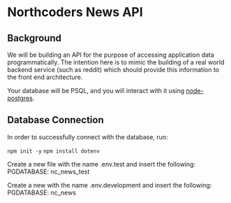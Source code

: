 # Northcoders News API

## Background

We will be building an API for the purpose of accessing application data programmatically. The intention here is to mimic the building of a real world backend service (such as reddit) which should provide this information to the front end architecture.

Your database will be PSQL, and you will interact with it using [node-postgres](https://node-postgres.com/).

## Database Connection

In order to successfully connect with the database, run:

```npm init -y```
```npm install dotenv```

Create a new file with the name .env.test and insert the following:
PGDATABASE: nc_news_test

Create a new with the name .env.development and insert the following:
PGDATABASE: nc_news


